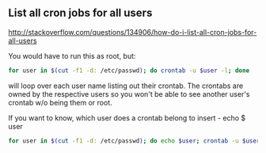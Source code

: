 ## List all cron jobs for all users

http://stackoverflow.com/questions/134906/how-do-i-list-all-cron-jobs-for-all-users

You would have to run this as root, but:

```bash
for user in $(cut -f1 -d: /etc/passwd); do crontab -u $user -l; done
```

will loop over each user name listing out their crontab. The crontabs are owned by the respective
users so you won't be able to see another user's crontab w/o being them or root.

If you want to know, which user does a crontab belong to insert - echo $ user

```bash
for user in $(cut -f1 -d: /etc/passwd); do echo $user; crontab -u $user -l; done
```
